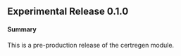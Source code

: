 ## Experimental Release 0.1.0

#### Summary

This is a pre-production release of the certregen module.
